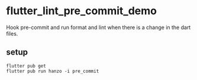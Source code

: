 # flutter_lint_pre_commit_demo

Hook pre-commit and run format and lint when there is a change in the dart files.

## setup
```
flutter pub get
flutter pub run hanzo -i pre_commit
```
